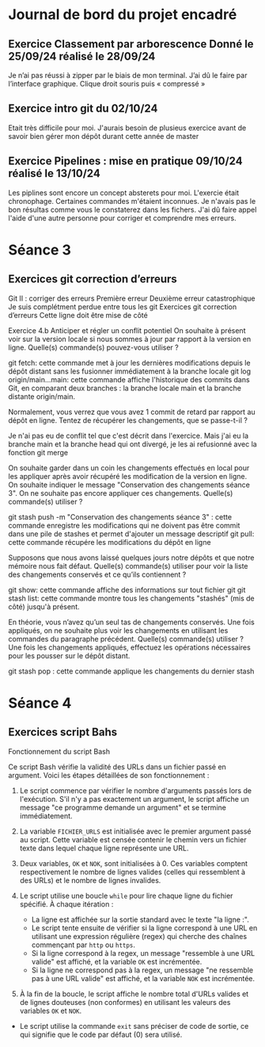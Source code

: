 # Journal de bord du projet encadré
## Exercice Classement par arborescence Donné le 25/09/24 réalisé le 28/09/24
 Je n’ai pas réussi à zipper par le biais de mon terminal. J’ai dû le faire par l’interface graphique. Clique droit souris puis « compressé »

## Exercice intro git du 02/10/24
 Etait très difficile pour moi. J'aurais besoin de plusieus exercice avant de savoir bien gérer mon dépôt durant cette année de master

## Exercice Pipelines : mise en pratique 09/10/24 réalisé le 13/10/24
 Les piplines sont encore un concept absterets pour moi. L'exercie était chronophage. Certaines commandes m'étaient inconnues. Je n'avais pas le bon résultas comme vous le constaterez dans les fichers. J'ai dû faire appel l'aide d'une autre personne pour corriger et comprendre mes erreurs. 


# Séance 3	
## Exercices git correction d’erreurs
 Git II : corriger des erreurs
 Première erreur
 Deuxième erreur catastrophique
 Je suis complétment perdue entre tous les git
 Exercices git correction d’erreurs
 Cette ligne doit être mise de côté

Exercice 4.b
Anticiper et régler un conflit potentiel
On souhaite à présent voir sur la version locale si nous sommes à jour par rapport à la version en ligne. Quelle(s)
commande(s) pouvez-vous utiliser ?

git fetch: cette commande met à jour les dernières modifications depuis le dépôt distant sans les fusionner immédiatement à la branche locale
git log origin/main...main: cette commande affiche l'historique des commits dans Git, en comparant deux branches : la branche locale main et la branche distante origin/main.

Normalement, vous verrez que vous avez 1 commit de retard par rapport au dépôt en ligne. Tentez de récupérer
les changements, que se passe-t-il ?

Je n'ai pas eu de conflit tel que c'est décrit dans l'exercice. Mais j'ai eu la branche main et la branche head qui ont divergé, je les ai refusionné avec la fonction git merge

On souhaite garder dans un coin les changements effectués en local pour les appliquer après avoir récupéré les
modification de la version en ligne. On souhaite indiquer le message "Conservation des changements séance 3".
On ne souhaite pas encore appliquer ces changements. Quelle(s) commande(s) utiliser ?

git stash push -m "Conservation des changements séance 3" : cette commande enregistre les modifications qui ne doivent pas être commit dans une pile de stashes et permet d'ajouter un message descriptif
git pull: cette commande récupére les modifications du dépôt en ligne


Supposons que nous avons laissé quelques jours notre dépôts et que notre mémoire nous fait défaut. Quelle(s)
commande(s) utiliser pour voir la liste des changements conservés et ce qu’ils contiennent ?

git show: cette commande affiche des informations sur tout fichier git
git stash list: cette commande montre tous les changements "stashés" (mis de côté) jusqu'à présent.

En théorie, vous n’avez qu’un seul tas de changements conservés. Une fois appliqués, on ne souhaite plus voir
les changements en utilisant les commandes du paragraphe précédent. Quelle(s) commande(s) utiliser ?
Une fois les changements appliqués, effectuez les opérations nécessaires pour les pousser sur le dépôt distant.

git stash pop : cette commande applique les changements du  dernier stash 

# Séance 4
## Exercices script Bahs
Fonctionnement du script Bash

Ce script Bash vérifie la validité des URLs dans un fichier passé en argument. Voici les étapes détaillées de son fonctionnement :

1. Le script commence par vérifier le nombre d'arguments passés lors de l'exécution. S'il n'y a pas exactement un argument, le script affiche un message "ce programme demande un argument" et se termine immédiatement.

2. La variable `FICHIER_URLS` est initialisée avec le premier argument passé au script. Cette variable est censée contenir le chemin vers un fichier texte dans lequel chaque ligne représente une URL.

3. Deux variables, `OK` et `NOK`, sont initialisées à 0. Ces variables comptent respectivement le nombre de lignes valides (celles qui ressemblent à des URLs) et le nombre de lignes invalides.

4. Le script utilise une boucle `while` pour lire chaque ligne du fichier spécifié. À chaque itération :
   - La ligne est affichée sur la sortie standard avec le texte "la ligne :".
   - Le script tente ensuite de vérifier si la ligne correspond à une URL en utilisant une expression régulière (regex) qui cherche des chaînes commençant par `http` ou `https`.
   - Si la ligne correspond à la regex, un message "ressemble à une URL valide" est affiché, et la variable `OK` est incrémentée.
   - Si la ligne ne correspond pas à la regex, un message "ne ressemble pas à une URL valide" est affiché, et la variable `NOK` est incrémentée.

5. À la fin de la boucle, le script affiche le nombre total d'URLs valides et de lignes douteuses (non conformes) en utilisant les valeurs des variables `OK` et `NOK`.

 - Le script utilise la commande `exit` sans préciser de code de sortie, ce qui signifie que le code par défaut (0) sera utilisé.

